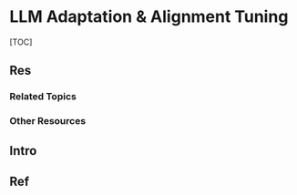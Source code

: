 # LLM Adaptation & Alignment Tuning

[TOC]



## Res
### Related Topics


### Other Resources



## Intro



## Ref
